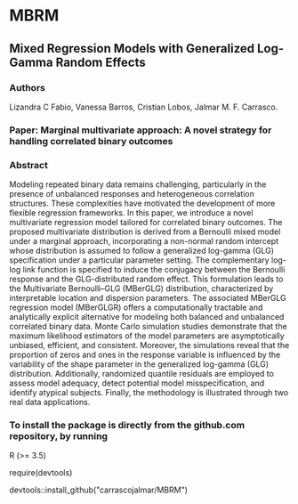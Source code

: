 # MBRM
## Mixed Regression Models with Generalized Log-Gamma Random Effects
### Authors
Lizandra C Fabio,
Vanessa Barros,
Cristian Lobos,
Jalmar M. F. Carrasco.
### Paper: Marginal multivariate approach: A novel strategy for handling correlated binary outcomes
### Abstract
Modeling repeated binary data remains challenging, particularly in the presence of unbalanced responses and heterogeneous correlation structures. These complexities have motivated the development of more flexible regression frameworks. In this paper, we introduce a novel multivariate regression model tailored for correlated binary outcomes. The proposed multivariate distribution is derived from a Bernoulli mixed model under a marginal approach, incorporating a non-normal random intercept whose distribution is assumed to follow a generalized log-gamma (GLG) specification under a particular parameter setting. The complementary log-log link function is specified to induce the conjugacy between the Bernoulli response and the GLG-distributed random effect. This formulation leads to the Multivariate Bernoulli–GLG (MBerGLG) distribution, characterized by interpretable location and dispersion parameters. The associated MBerGLG regression model (MBerGLGR) offers a computationally tractable and analytically explicit alternative for modeling both balanced and unbalanced correlated binary data. Monte Carlo simulation studies demonstrate that the maximum likelihood estimators of the model parameters are asymptotically unbiased, efficient, and consistent. Moreover, the simulations reveal that the proportion of zeros and ones in the response variable is influenced by the variability of the shape parameter in the generalized log-gamma (GLG) distribution. Additionally, randomized quantile residuals are employed to assess model adequacy, detect potential model misspecification, and identify atypical subjects. Finally, the methodology is illustrated through two real data applications. 

### To install the package is directly from the github.com repository, by running

R (>= 3.5)

require(devtools)

devtools::install_github("carrascojalmar/MBRM")
